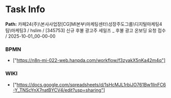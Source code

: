 # Task Info

**Path:** 카페24(주)\본사사업장\[CG]MI본부\마케팅센터\성장주도그룹\디지털마케팅4팀\마케팅3 / hslim / [345753] 신규 후불 광고주 세일즈 _ 후불 광고 온보딩 요청 접수 / 2025-10-01_00-00-00

### BPMN
- ["https://n8n-mi-022-web.hanpda.com/workflow/f3zyakX5nKa42m4q"]

### WIKI
- ["https://docs.google.com/spreadsheets/d/1sHcMJL1rbiJO761Bw1lInFC6-Y_TNScYnX7natBYCV4/edit?usp=sharing"]

